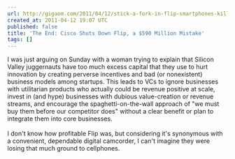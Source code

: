 ```yaml
---
url: http://gigaom.com/2011/04/12/stick-a-fork-in-flip-smartphones-killed-the-video-star/
created_at: 2011-04-12 19:07 UTC
published: false
title: 'The End: Cisco Shuts Down Flip, a $590 Million Mistake'
tags: []
---
```


I was just arguing on Sunday with a woman trying to explain that Silicon Valley juggernauts have too much excess capital that they use to hurt innovation by creating perverse incentives and bad (or nonexistent) business models among startups. This leads to VCs to ignore businesses with utilitarian products who actually could be revenue positive at scale, invest in (and hype) businesses with dubious value-creation or revenue streams, and encourage the spaghetti-on-the-wall approach of "we must buy them before our competitor does" without a clear benefit or plan to integrate them into core businesses. <br><br>I don't know how profitable Flip was, but considering it's synonymous with a convenient, dependable digital camcorder, I can't imagine they were losing that much ground to cellphones.
